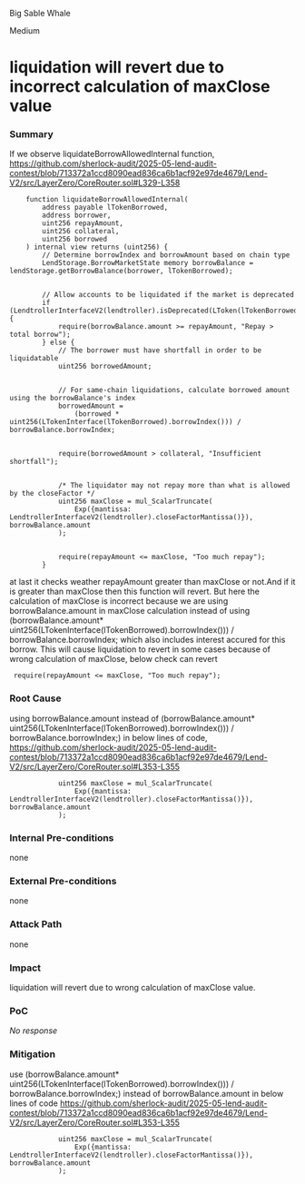 Big Sable Whale

Medium

# liquidation will revert due to incorrect calculation of maxClose value

### Summary

If we observe liquidateBorrowAllowedInternal function,
https://github.com/sherlock-audit/2025-05-lend-audit-contest/blob/713372a1ccd8090ead836ca6b1acf92e97de4679/Lend-V2/src/LayerZero/CoreRouter.sol#L329-L358
```solidity
    function liquidateBorrowAllowedInternal(
        address payable lTokenBorrowed,
        address borrower,
        uint256 repayAmount,
        uint256 collateral,
        uint256 borrowed
    ) internal view returns (uint256) {
        // Determine borrowIndex and borrowAmount based on chain type
        LendStorage.BorrowMarketState memory borrowBalance = lendStorage.getBorrowBalance(borrower, lTokenBorrowed);


        // Allow accounts to be liquidated if the market is deprecated
        if (LendtrollerInterfaceV2(lendtroller).isDeprecated(LToken(lTokenBorrowed))) {
            require(borrowBalance.amount >= repayAmount, "Repay > total borrow");
        } else {
            // The borrower must have shortfall in order to be liquidatable
            uint256 borrowedAmount;


            // For same-chain liquidations, calculate borrowed amount using the borrowBalance's index
            borrowedAmount =
                (borrowed * uint256(LTokenInterface(lTokenBorrowed).borrowIndex())) / borrowBalance.borrowIndex;


            require(borrowedAmount > collateral, "Insufficient shortfall");


            /* The liquidator may not repay more than what is allowed by the closeFactor */
            uint256 maxClose = mul_ScalarTruncate(
                Exp({mantissa: LendtrollerInterfaceV2(lendtroller).closeFactorMantissa()}), borrowBalance.amount
            );


            require(repayAmount <= maxClose, "Too much repay");
        }
```
at last it checks weather repayAmount greater than maxClose or not.And if it is greater than maxClose then this function will revert.
But here the calculation of maxClose is incorrect because we are using  borrowBalance.amount in maxClose calculation instead of using (borrowBalance.amount* uint256(LTokenInterface(lTokenBorrowed).borrowIndex())) / borrowBalance.borrowIndex;
which also includes interest accured for this borrow.
This will cause liquidation to revert in some cases because of wrong calculation of maxClose, below check can revert
```solidity
 require(repayAmount <= maxClose, "Too much repay");
```


### Root Cause

using borrowBalance.amount instead of (borrowBalance.amount* uint256(LTokenInterface(lTokenBorrowed).borrowIndex())) / borrowBalance.borrowIndex;) in below lines of code,
https://github.com/sherlock-audit/2025-05-lend-audit-contest/blob/713372a1ccd8090ead836ca6b1acf92e97de4679/Lend-V2/src/LayerZero/CoreRouter.sol#L353-L355
```solidity
            uint256 maxClose = mul_ScalarTruncate(
                Exp({mantissa: LendtrollerInterfaceV2(lendtroller).closeFactorMantissa()}), borrowBalance.amount
            );
```

### Internal Pre-conditions

none 

### External Pre-conditions

none 

### Attack Path

none 

### Impact

liquidation will revert due to wrong calculation of maxClose value.

### PoC

_No response_

### Mitigation

use (borrowBalance.amount* uint256(LTokenInterface(lTokenBorrowed).borrowIndex())) / borrowBalance.borrowIndex;) instead of borrowBalance.amount in below lines of code 
https://github.com/sherlock-audit/2025-05-lend-audit-contest/blob/713372a1ccd8090ead836ca6b1acf92e97de4679/Lend-V2/src/LayerZero/CoreRouter.sol#L353-L355
```solidity
            uint256 maxClose = mul_ScalarTruncate(
                Exp({mantissa: LendtrollerInterfaceV2(lendtroller).closeFactorMantissa()}), borrowBalance.amount
            );
```